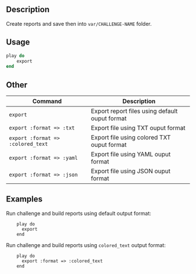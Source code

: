 
## Description

Create reports and save then into `var/CHALLENGE-NAME` folder.

## Usage

```ruby
play do
    export
end
```


## Other

| Command                  | Description |
| ------------------------ | ----------- |
| `export`                 | Export report files using default ouput format |
| `export :format => :txt` | Export file using TXT ouput format |
| `export :format => :colored_text` | Export file using colored TXT ouput format |
| `export :format => :yaml` | Export file using YAML ouput format |
| `export :format => :json` | Export file using JSON ouput format |

## Examples

Run challenge and build reports using default output format:
```
    play do
      export
    end
```

Run challenge and build reports using `colored_text` output format:
```
    play do
      export :format => :colored_text
    end
```
